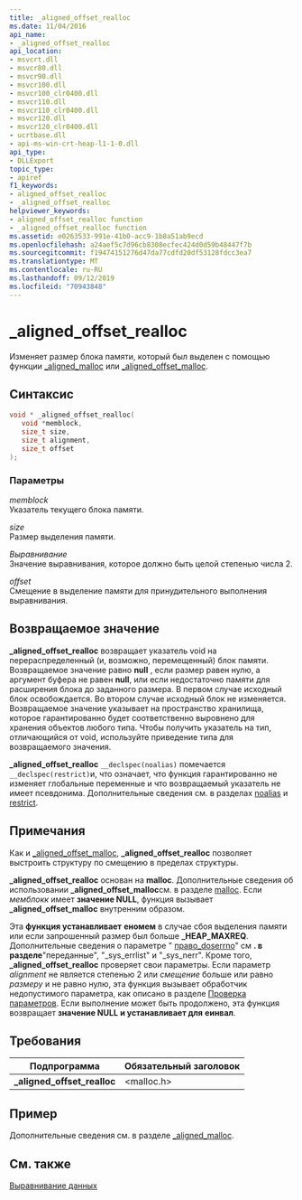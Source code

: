 ```yaml
---
title: _aligned_offset_realloc
ms.date: 11/04/2016
api_name:
- _aligned_offset_realloc
api_location:
- msvcrt.dll
- msvcr80.dll
- msvcr90.dll
- msvcr100.dll
- msvcr100_clr0400.dll
- msvcr110.dll
- msvcr110_clr0400.dll
- msvcr120.dll
- msvcr120_clr0400.dll
- ucrtbase.dll
- api-ms-win-crt-heap-l1-1-0.dll
api_type:
- DLLExport
topic_type:
- apiref
f1_keywords:
- aligned_offset_realloc
- _aligned_offset_realloc
helpviewer_keywords:
- aligned_offset_realloc function
- _aligned_offset_realloc function
ms.assetid: e0263533-991e-41b0-acc9-1b8a51ab9ecd
ms.openlocfilehash: a24aef5c7d96cb8308ecfec424d0d59b48447f7b
ms.sourcegitcommit: f19474151276d47da77cdfd20df53128fdcc3ea7
ms.translationtype: MT
ms.contentlocale: ru-RU
ms.lasthandoff: 09/12/2019
ms.locfileid: "70943848"
---
```

# <a name="_aligned_offset_realloc"></a>_aligned_offset_realloc

Изменяет размер блока памяти, который был выделен с помощью функции [_aligned_malloc](aligned-malloc.md) или [_aligned_offset_malloc](aligned-offset-malloc.md).

## <a name="syntax"></a>Синтаксис

```C
void * _aligned_offset_realloc(
   void *memblock,
   size_t size,
   size_t alignment,
   size_t offset
);
```

### <a name="parameters"></a>Параметры

*memblock*<br/>
Указатель текущего блока памяти.

*size*<br/>
Размер выделения памяти.

*Выравнивание*<br/>
Значение выравнивания, которое должно быть целой степенью числа 2.

*offset*<br/>
Смещение в выделение памяти для принудительного выполнения выравнивания.

## <a name="return-value"></a>Возвращаемое значение

**_aligned_offset_realloc** возвращает указатель void на перераспределенный (и, возможно, перемещенный) блок памяти. Возвращаемое значение равно **null** , если размер равен нулю, а аргумент буфера не равен **null**, или если недостаточно памяти для расширения блока до заданного размера. В первом случае исходный блок освобождается. Во втором случае исходный блок не изменяется. Возвращаемое значение указывает на пространство хранилища, которое гарантированно будет соответственно выровнено для хранения объектов любого типа. Чтобы получить указатель на тип, отличающийся от void, используйте приведение типа для возвращаемого значения.

**_aligned_offset_realloc** `__declspec(noalias)` помечается `__declspec(restrict)`и, что означает, что функция гарантированно не изменяет глобальные переменные и что возвращаемый указатель не имеет псевдонима. Дополнительные сведения см. в разделах [noalias](../../cpp/noalias.md) и [restrict](../../cpp/restrict.md).

## <a name="remarks"></a>Примечания

Как и [_aligned_offset_malloc](aligned-offset-malloc.md), **_aligned_offset_realloc** позволяет выстроить структуру по смещению в пределах структуры.

**_aligned_offset_realloc** основан на **malloc**. Дополнительные сведения об использовании **_aligned_offset_malloc**см. в разделе [malloc](malloc.md). Если *мемблокк* имеет **значение NULL**, функция вызывает **_aligned_offset_malloc** внутренним образом.

Эта **функция устанавливает** **еномем** в случае сбоя выделения памяти или если запрошенный размер был больше **_HEAP_MAXREQ**. Дополнительные сведения о параметре " [право_doserrno](../../c-runtime-library/errno-doserrno-sys-errlist-and-sys-nerr.md)" см **. в разделе**"переданные", "_sys_errlist" и "_sys_nerr". Кроме того, **_aligned_offset_realloc** проверяет свои параметры. Если параметр *alignment* не является степенью 2 или *смещение* больше или равно *размеру* и не равно нулю, эта функция вызывает обработчик недопустимого параметра, как описано в разделе [Проверка параметров](../../c-runtime-library/parameter-validation.md). Если выполнение может быть продолжено, эта функция возвращает **значение NULL** **и устанавливает для** **еинвал**.

## <a name="requirements"></a>Требования

|Подпрограмма|Обязательный заголовок|
|-------------|---------------------|
|**_aligned_offset_realloc**|\<malloc.h>|

## <a name="example"></a>Пример

Дополнительные сведения см. в разделе [_aligned_malloc](aligned-malloc.md).

## <a name="see-also"></a>См. также

[Выравнивание данных](../../c-runtime-library/data-alignment.md)<br/>
